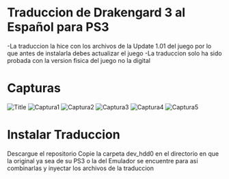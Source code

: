 # Traduccion de Drakengard 3 al Español para PS3
-La traduccion la hice con los archivos de la Update 1.01 del juego por lo que antes de instalarla debes actualizar el juego
-La traduccion solo ha sido probada con la version fisica del juego no la digital
# Capturas
![Title](https://i.imgur.com/rbqk4yJ.png)
![Captura1](https://i.imgur.com/HCh3nne.png)
![Captura2](https://i.imgur.com/HLMfklO.png)
![Captura3](https://i.imgur.com/nmjq5Uc.png)
![Captura4](https://i.imgur.com/zTXLpql.png)
![Captura5](https://i.imgur.com/EFWeStW.png)
# Instalar Traduccion
Descargue el repositorio
Copie la carpeta dev_hdd0 en el directorio en que la original ya sea de su PS3 o la del Emulador se encuentre para asi combinarlas y inyectar los archivos de la traduccion